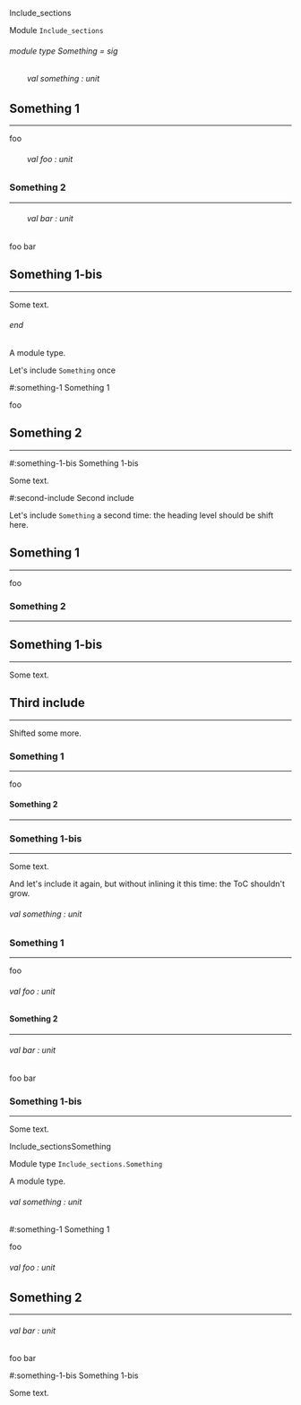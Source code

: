 Include_sections

 Module  `` Include_sections `` 
<a id="module-type-Something"></a>
###### module type Something = sig

<a id="val-something"></a>
###### &nbsp; &nbsp; &nbsp; &nbsp; val something : unit




## Something 1
---


foo



<a id="val-foo"></a>
###### &nbsp; &nbsp; &nbsp; &nbsp; val foo : unit




### Something 2
---


<a id="val-bar"></a>
###### &nbsp; &nbsp; &nbsp; &nbsp; val bar : unit

foo bar





## Something 1-bis
---


Some text.



###### end

A module type.




Let's include  `` Something ``  once




#:something-1  Something 1


foo




## Something 2
---



#:something-1-bis  Something 1-bis


Some text.




#:second-include  Second include


Let's include  `` Something ``  a second time: the heading level should be shift here.




## Something 1
---


foo




### Something 2
---



## Something 1-bis
---


Some text.




## Third include
---


Shifted some more.




### Something 1
---


foo




#### Something 2
---



### Something 1-bis
---


Some text.



And let's include it again, but without inlining it this time: the ToC shouldn't grow.



<a id="val-something"></a>
###### val something : unit




### Something 1
---


foo



<a id="val-foo"></a>
###### val foo : unit




#### Something 2
---


<a id="val-bar"></a>
###### val bar : unit

foo bar





### Something 1-bis
---


Some text.


Include_sectionsSomething

 Module type  `` Include_sections.Something `` 


A module type.

<a id="val-something"></a>
###### val something : unit




#:something-1  Something 1


foo



<a id="val-foo"></a>
###### val foo : unit




## Something 2
---


<a id="val-bar"></a>
###### val bar : unit

foo bar





#:something-1-bis  Something 1-bis


Some text.

